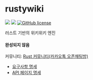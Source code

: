 # rustywiki
![](https://img.shields.io/badge/language-Rust-red) ![](https://img.shields.io/badge/version-0.1.0%20alpha-brightgreen) [![GitHub license](https://img.shields.io/badge/license-MIT-blue.svg)](https://github.com/myyrakle/rustywiki/blob/master/LICENSE)  

러스트 기반의 위키위키 엔진

#### 완성되지 않음

커뮤니티: [Rust 커뮤니티(카카오톡 오픈채팅방)](https://open.kakao.com/o/gYnVurN)

- [요구사항 명세](./document/requirements/README.md)
- [API 페이지 명세](./document/page/README.md)
